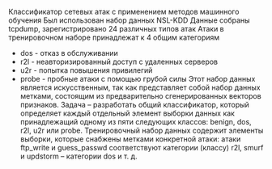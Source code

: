 Классификатор сетевых атак с применением методов машинного обучения
Был использован набор данных NSL-KDD
 Данные собраны tcpdump, зарегистрировано 24 различных типов атак
Атаки в тренировочном наборе принадлежат к 4 общим категориям 
- dos - отказ в обслуживании
- r2l - неавторизированный доступ с удаленных серверов
- u2r - попытка повышения привилегий
- probe - пробные атаки с помощью грубой силы
Этот набор данных является искусственным,  так как представляет собой набор данных метками, состоящим из предварительно сгенерированных векторов признаков. 
Задача – разработать общий классификатор, который определяет каждый отдельный элемент выборки данных как принадлежащий одному из пяти следующих классов: benign, dos, r2l, u2r или probe. Тренировочный набор данных содержит элементы выборки, которые снабжены метками конкретной атаки: атаки ftp_write и guess_passwd соответствуют категории (классу) r2l, smurf и updstorm – категории dos и т. д. 
